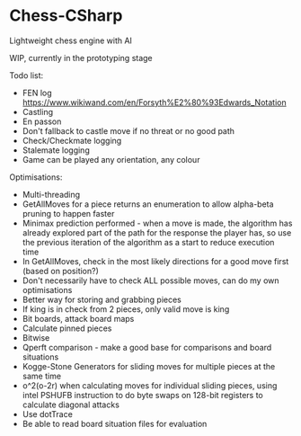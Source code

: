 # Chess-CSharp
Lightweight chess engine with AI

WIP, currently in the prototyping stage

Todo list:
- FEN log https://www.wikiwand.com/en/Forsyth%E2%80%93Edwards_Notation
- Castling
- En passon
- Don't fallback to castle move if no threat or no good path
- Check/Checkmate logging
- Stalemate logging
- Game can be played any orientation, any colour

Optimisations:
- Multi-threading
- GetAllMoves for a piece returns an enumeration to allow alpha-beta pruning to happen faster
- Minimax prediction performed - when a move is made, the algorithm has already explored part of the path for the response the player has, so use the previous iteration of the algorithm as a start to reduce execution time
- In GetAllMoves, check in the most likely directions for a good move first (based on position?)
- Don't necessarily have to check ALL possible moves, can do my own optimisations
- Better way for storing and grabbing pieces
- If king is in check from 2 pieces, only valid move is king
- Bit boards, attack board maps
- Calculate pinned pieces
- Bitwise
- Qperft comparison - make a good base for comparisons and board situations
- Kogge-Stone Generators for sliding moves for multiple pieces at the same time
- o^2(o-2r) when calculating moves for individual sliding pieces, using intel PSHUFB instruction to do byte swaps on 128-bit registers to calculate diagonal attacks
- Use dotTrace
- Be able to read board situation files for evaluation